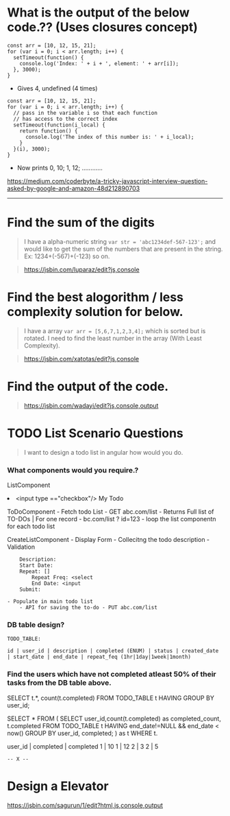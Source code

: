 
# What is the output of the below code.?? (Uses closures concept)

```
const arr = [10, 12, 15, 21];
for (var i = 0; i < arr.length; i++) {
  setTimeout(function() {
    console.log('Index: ' + i + ', element: ' + arr[i]);
  }, 3000);
}
```
- Gives 4, undefined (4 times)


```
const arr = [10, 12, 15, 21];
for (var i = 0; i < arr.length; i++) {
  // pass in the variable i so that each function 
  // has access to the correct index
  setTimeout(function(i_local) {
    return function() {
      console.log('The index of this number is: ' + i_local);
    }
  }(i), 3000);
}
```
- Now prints 0, 10; 1, 12; ............

https://medium.com/coderbyte/a-tricky-javascript-interview-question-asked-by-google-and-amazon-48d212890703

---

# Find the sum of the digits
> I have a alpha-numeric string `var str = 'abc1234def-567-123';` and would like to get the sum of the numbers that are present in the string. Ex: 1234+(-567)+(-123) so on.

> https://jsbin.com/luparaz/edit?js,console

# Find the best alogorithm / less complexity solution for below.
> I have a array `var arr = [5,6,7,1,2,3,4];` which is sorted but is rotated. I need to find the least number in the array (With Least Complexity).

> https://jsbin.com/xatotas/edit?js,console

# Find the output of the code.
> https://jsbin.com/wadayi/edit?js,console,output


# TODO List Scenario Questions
> I want to design a todo list in angular how would you do.

### What components would you require.?
ListComponent 
	<li>
		<input type	=="checkbox"/>
		<span>My Todo</span>
	</li>


ToDoComponent
	- Fetch todo List - GET abc.com/list - Returns Full list of TO-DOs | For one record - bc.com/list ? id=123
	- loop the list componentn for each todo list

CreateListComponent
	- Display Form - Collecitng the todo description
		- Validation

		Description: 
		Start Date: 
		Repeat: []
			Repeat Freq: <select
			End Date: <input 
		Submit:

	- Populate in main todo list
		- API for saving the to-do - PUT abc.com/list

### DB table design?

	TODO_TABLE:
  
	id | user_id | description | completed (ENUM) | status | created_date | start_date | end_date | repeat_feq (1hr|1day|1week|1month)

### Find the users which have not completed atleast 50% of their tasks from the DB table above.

SELECT t.*, count(t.completed) FROM TODO_TABLE t
	HAVING 
  GROUP BY user_id;

SELECT * FROM
(
SELECT user_id,count(t.completed) as completed_count, t.completed FROM TODO_TABLE t
	HAVING end_date!=NULL && end_date < now()
	GROUP BY user_id, completed;
) as t
WHERE t.


user_id | completed | completed
1 | 10
1 | 12
2 | 3
2 | 5

    -- X --

# Design a Elevator
https://jsbin.com/sagurun/1/edit?html,js,console,output





